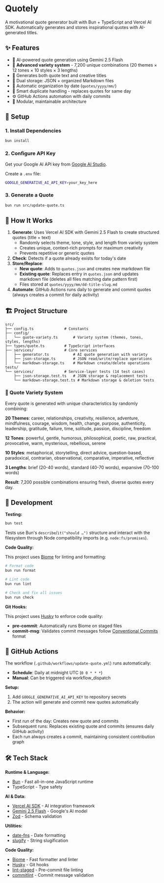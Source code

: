 # Quotely

A motivational quote generator built with Bun + TypeScript and Vercel AI SDK. Automatically generates and stores
inspirational quotes with AI-generated titles.

## ✨ Features

- 🤖 AI-powered quote generation using Gemini 2.5 Flash
- 🎨 **Advanced variety system** - 7,200 unique combinations (20 themes × 12 tones × 10 styles × 3 lengths)
- 📝 Generates both quote text and creative titles
- 💾 Dual storage: JSON + organized Markdown files
- 📅 Automatic organization by date (`quotes/yyyy/mm/`)
- 🔄 Smart duplicate handling - replaces quotes for same day
- ⚙️ GitHub Actions automation with daily commits
- 🎯 Modular, maintainable architecture

## 🚀 Setup

### 1. Install Dependencies

```bash
bun install
```

### 2. Configure API Key

Get your Google AI API key from [Google AI Studio](https://aistudio.google.com/apikey).

Create a `.env` file:

```bash
GOOGLE_GENERATIVE_AI_API_KEY=your_key_here
```

### 3. Generate a Quote

```bash
bun run src/update-quote.ts
```

## 📁 How It Works

1. **Generate**: Uses Vercel AI SDK with Gemini 2.5 Flash to create structured quotes (title + text)
   - Randomly selects theme, tone, style, and length from variety system
   - Creates unique, context-rich prompts for maximum creativity
   - Prevents repetitive or generic quotes
2. **Check**: Detects if a quote already exists for today's date
3. **Store/Replace**:
    - **New quote**: Adds to `quotes.json` and creates new markdown file
    - **Existing quote**: Replaces entry in `quotes.json` and updates markdown file (deletes all files matching date pattern first)
    - Files stored at `quotes/yyyy/mm/dd-title-slug.md`
4. **Automate**: GitHub Actions runs daily to generate and commit quotes (always creates a commit for daily activity)

## 🏗️ Project Structure

```
src/
├── config.ts              # Constants
├── config/
│   └── quote-variety.ts       # Variety system (themes, tones, styles, lengths)
├── types/quote.ts         # TypeScript interfaces
├── services/              # Core services
│   ├── generator.ts           # AI quote generation with variety
│   ├── json-storage.ts        # JSON read/write/replace operations
│   └── markdown-storage.ts    # Markdown create/delete operations
tests/
└── services/              # Service-layer tests (14 test cases)
    ├── json-storage.test.ts   # JSON storage & replacement tests
    └── markdown-storage.test.ts # Markdown storage & deletion tests
```

### 🎨 Quote Variety System

Every quote is generated with unique characteristics by randomly combining:

**20 Themes**: career, relationships, creativity, resilience, adventure, mindfulness, courage, wisdom, health, change, purpose, authenticity, leadership, gratitude, failure, time, solitude, passion, discipline, freedom

**12 Tones**: powerful, gentle, humorous, philosophical, poetic, raw, practical, provocative, warm, mysterious, rebellious, serene

**10 Styles**: metaphorical, storytelling, direct advice, question-based, paradoxical, contrarian, observational, comparative, imperative, reflective

**3 Lengths**: brief (20-40 words), standard (40-70 words), expansive (70-100 words)

**Result**: 7,200 possible combinations ensuring fresh, diverse quotes every day.

## 🧪 Development

**Testing:**

```bash
bun test
```

Tests use Bun's `describe`/`it("should …")` structure and interact with the filesystem through Node compatibility
imports (e.g. `node:fs/promises`).

**Code Quality:**

This project uses [Biome](https://biomejs.dev) for linting and formatting:

```bash
# Format code
bun run format

# Lint code
bun run lint

# Check and fix all issues
bun run check
```

**Git Hooks:**

This project uses [Husky](https://typicode.github.io/husky/) to enforce code quality:

- **pre-commit**: Automatically runs Biome on staged files
- **commit-msg**: Validates commit messages follow [Conventional Commits](https://conventionalcommits.org/) format

## 🤖 GitHub Actions

The workflow (`.github/workflows/update-quote.yml`) runs automatically:

- **Schedule**: Daily at midnight UTC (`0 0 * * *`)
- **Manual**: Can be triggered via workflow_dispatch

**Setup:**

1. Add `GOOGLE_GENERATIVE_AI_API_KEY` to repository secrets
2. The action will generate and commit new quotes automatically

**Behavior:**

- First run of the day: Creates new quote and commits
- Subsequent runs: Replaces existing quote and commits (ensures daily GitHub activity)
- Each run always creates a commit, maintaining consistent contribution graph

## 🛠️ Tech Stack

**Runtime & Language:**

- [Bun](https://bun.sh) - Fast all-in-one JavaScript runtime
- TypeScript - Type safety

**AI & Data:**

- [Vercel AI SDK](https://ai-sdk.dev) - AI integration framework
- [Gemini 2.5 Flash](https://ai.google.dev) - Google's AI model
- [Zod](https://zod.dev) - Schema validation

**Utilities:**

- [date-fns](https://date-fns.org) - Date formatting
- [slugify](https://github.com/simov/slugify) - String slugification

**Code Quality:**

- [Biome](https://biomejs.dev) - Fast formatter and linter
- [Husky](https://typicode.github.io/husky/) - Git hooks
- [lint-staged](https://github.com/lint-staged/lint-staged) - Pre-commit file linting
- [commitlint](https://commitlint.js.org/) - Commit message validation
